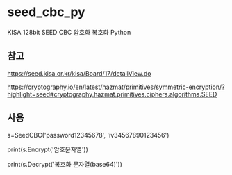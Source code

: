 # seed_cbc_py
KISA 128bit SEED CBC 암호화 복호화 Python 

## 참고
https://seed.kisa.or.kr/kisa/Board/17/detailView.do

https://cryptography.io/en/latest/hazmat/primitives/symmetric-encryption/?highlight=seed#cryptography.hazmat.primitives.ciphers.algorithms.SEED

## 사용

s=SeedCBC('password12345678', 'iv34567890123456')

print(s.Encrypt('암호문자열'))

print(s.Decrypt('복호화 문자열(base64)'))

